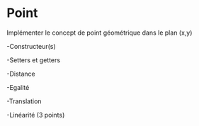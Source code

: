 # Point
Implémenter le concept de point géométrique dans le plan (x,y)

-Constructeur(s)

-Setters et getters

-Distance

-Egalité

-Translation

-Linéarité (3 points)

